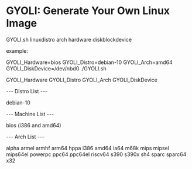 # GYOLI: Generate Your Own Linux Image


GYOLI.sh linuxdistro arch hardware diskblockdevice

example:

GYOLI_Hardware=bios GYOLI_Distro=debian-10 GYOLI_Arch=amd64 GYOLI_DiskDevice=/dev/nbd0 ./GYOLI.sh 



GYOLI_Hardware
GYOLI_Distro
GYOLI_Arch
GYOLI_DiskDevice



--- Distro List ---

debian-10

--- Machine List ---

bios (i386 and amd64)

--- Arch List ---

alpha
armel
armhf
arm64
hppa
i386
amd64
ia64
m68k
mips
mipsel
mips64el
powerpc
ppc64
ppc64el
riscv64
s390
s390x
sh4
sparc
sparc64
x32
